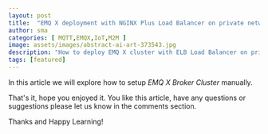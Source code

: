 ```yaml
---
layout: post
title:  "EMQ X deployment with NGINX Plus Load Balancer on private network"
author: sma
categories: [ MQTT,EMQX,IoT,M2M ]
image: assets/images/abstract-ai-art-373543.jpg
description: "How to deploy EMQ X cluster with ELB Load Balancer on private network?"
tags: [featured]
---
```


In this article we will explore how to setup *EMQ X Broker Cluster* manually.



That's it, hope you enjoyed it. You like this article, have any questions or suggestions please let us know in the comments section.

Thanks and Happy Learning!
